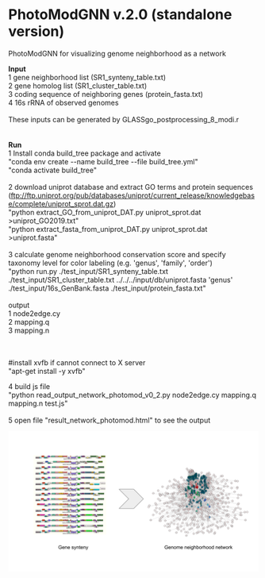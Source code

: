 # PhotoModGNN v.2.0 (standalone version)
PhotoModGNN for visualizing genome neighborhood as a network

<B>Input</B><br>
1 gene neighborhood list (SR1_synteny_table.txt)<br>
2 gene homolog list (SR1_cluster_table.txt)<br>
3 coding sequence of neighboring genes (protein_fasta.txt)<br>
4 16s rRNA of observed genomes<br>
<br>
These inputs can be generated by GLASSgo_postprocessing_8_modi.r<br>
<br>
<br>
<B>Run</B><br>
1 Install conda build_tree package and activate<br>
  "conda env create --name build_tree --file build_tree.yml"<br>
  "conda activate build_tree"<br>
  <br>
2 download uniprot database and extract GO terms and protein sequences (ftp://ftp.uniprot.org/pub/databases/uniprot/current_release/knowledgebase/complete/uniprot_sprot.dat.gz) <br>
  "python extract_GO_from_uniprot_DAT.py uniprot_sprot.dat >uniprot_GO2019.txt"<br>
  "python extract_fasta_from_uniprot_DAT.py uniprot_sprot.dat >uniprot.fasta"<br>
<br>
3 calculate genome neighborhood conservation score and specify taxonomy level for color labeling (e.g. 'genus', 'family', 'order')<br>
  "python run.py ./test_input/SR1_synteny_table.txt ./test_input/SR1_cluster_table.txt ../../../input/db/uniprot.fasta 'genus' ./test_input/16s_GenBank.fasta ./test_input/protein_fasta.txt"<br>
  <br>
  output<br>
  1 node2edge.cy <br>
  2 mapping.q <br>
  3 mapping.n<br>
  <br>
  <br>
  
  #install xvfb if cannot connect to X server<br>
  "apt-get install -y xvfb"<br>
  
4 build js file<br>
  "python read_output_network_photomod_v0_2.py node2edge.cy mapping.q mapping.n test.js"<br>
  <br>
5 open file "result_network_photomod.html" to see the output<br>

![Screenshot](https://github.com/asangphukieo/PhotoModGNN/blob/master/slid_pic.svg)

